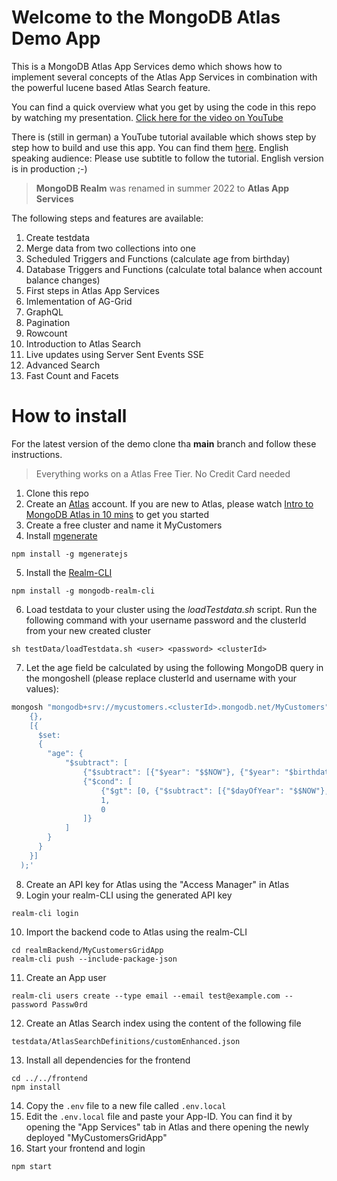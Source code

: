 # Welcome to the MongoDB Atlas Demo App
This is a MongoDB Atlas App Services demo which shows how to implement several concepts of the Atlas App Services in combination with the powerful lucene based Atlas Search feature.

You can find a quick overview what you get by using the code in this repo by watching my presentation. [Click here for the video on YouTube](https://youtu.be/vCH4Z4-LS6M)

There is (still in german) a YouTube tutorial available which shows step by step how to build and use this app. You can find them [here](https://youtube.com/playlist?list=PLw_MyzE5EpxVOrsqs9SyCnl3exSkPm1TR). English speaking audience: Please use subtitle to follow the tutorial. English version is in production ;-) 

> **MongoDB Realm** was renamed in summer 2022 to **Atlas App Services**

The following steps and features are available:

1. Create testdata
2. Merge data from two collections into one
3. Scheduled Triggers and Functions (calculate age from birthday)
4. Database Triggers and Functions (calculate total balance when account balance changes)
5. First steps in Atlas App Services
6. Imlementation of AG-Grid
7. GraphQL
8. Pagination
9. Rowcount
10. Introduction to Atlas Search
11. Live updates using Server Sent Events SSE
12. Advanced Search
13. Fast Count and Facets

# How to install
For the latest version of the demo clone tha **main** branch and follow these instructions. 

> Everything works on a Atlas Free Tier. No Credit Card needed

1. Clone this repo 
2. Create an [Atlas](https://cloud.mongodb.com) account. If you are new to Atlas, please watch [Intro to MongoDB Atlas in 10 mins](https://youtu.be/xrc7dIO_tXk) to get you started
3. Create a free cluster and name it MyCustomers
4. Install [mgenerate](https://github.com/rueckstiess/mgeneratejs) 
```
npm install -g mgeneratejs
```
5. Install the [Realm-CLI](https://www.mongodb.com/docs/atlas/app-services/cli/)
```
npm install -g mongodb-realm-cli
```
6. Load testdata to your cluster using the *loadTestdata.sh* script. Run the following command with your username password and the clusterId from your new created cluster
```
sh testData/loadTestdata.sh <user> <password> <clusterId>
```
7. Let the age field be calculated by using the following MongoDB query in the mongoshell (please replace clusterId and username with your values):
```bash
mongosh "mongodb+srv://mycustomers.<clusterId>.mongodb.net/MyCustomers" --apiVersion 1 --username <username> --eval 'db.customerSingleView.updateMany(
    {},
    [{
      $set:
      {
        "age": {
            "$subtract": [
                {"$subtract": [{"$year": "$$NOW"}, {"$year": "$birthdate"}]},
                {"$cond": [
                    {"$gt": [0, {"$subtract": [{"$dayOfYear": "$$NOW"},{"$dayOfYear": "$birthdate"}]}]},
                    1,
                    0
                ]}
            ]
        }
      }
    }]
  );'
  ```
8. Create an API key for Atlas using the "Access Manager" in Atlas
9. Login your realm-CLI using the generated API key
```
realm-cli login
```
10. Import the backend code to Atlas using the realm-CLI
```
cd realmBackend/MyCustomersGridApp
realm-cli push --include-package-json
```
11. Create an App user
```
realm-cli users create --type email --email test@example.com --password Passw0rd
```
12. Create an Atlas Search index using the content of the following file
```
testdata/AtlasSearchDefinitions/customEnhanced.json
```

13. Install all dependencies for the frontend
```
cd ../../frontend
npm install
```
14. Copy the ``.env`` file to a new file called ``.env.local``
15. Edit the ``.env.local`` file and paste your App-ID. You can find it by opening the "App Services" tab in Atlas and there opening the newly deployed "MyCustomersGridApp" 
16. Start your frontend and login
```
npm start
```
